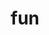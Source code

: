 ---
layout: page
title: fun
nav: true
nav_order: 6
dropdown: true
children:
    - title: Rennrad
      permalink: /Rennrad/
    - title: divider
    - title: MTB
      permalink: /MTB/  
    - title: divider
    - title: hiking
      permalink: /hiking/  
    - title: divider
    - title: sailing
      permalink: /sailing/  
    - title: divider
    - title: photography
      permalink: /photography/

---